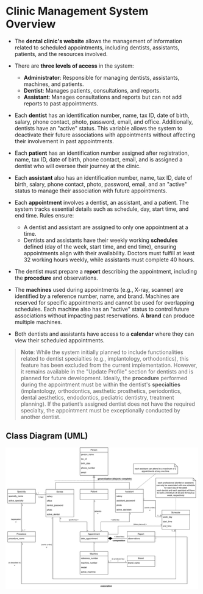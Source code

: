 # Clinic Management System Overview

- The **dental clinic's website** allows the management of information related to scheduled appointments, including dentists, assistants, patients, and the resources involved.

- There are **three levels of access** in the system:
  - **Administrator**: Responsible for managing dentists, assistants, machines, and patients.
  - **Dentist**: Manages patients, consultations, and reports.
  - **Assistant**: Manages consultations and reports but can not add reports to past appointments.

- Each **dentist** has an identification number, name, tax ID, date of birth, salary, phone contact, photo, password, email, and office. Additionally, dentists have an "active" status. This variable allows the system to deactivate their future associations with appointments without affecting their involvement in past appointments.

- Each **patient** has an identification number assigned after registration, name, tax ID, date of birth, phone contact, email, and is assigned a dentist who will oversee their journey at the clinic.

- Each **assistant** also has an identification number, name, tax ID, date of birth, salary, phone contact, photo, password, email, and an "active" status to manage their association with future appointments.

- Each **appointment** involves a dentist, an assistant, and a patient. The system tracks essential details such as schedule, day, start time, and end time. Rules ensure:
  - A dentist and assistant are assigned to only one appointment at a time.
  - Dentists and assistants have their weekly working **schedules** defined (day of the week, start time, and end time), ensuring appointments align with their availability. Doctors must fulfill at least 32 working hours weekly, while assistants must complete 40 hours.

- The dentist must prepare a **report** describing the appointment, including the **procedure** and observations.

- The **machines** used during appointments (e.g., X-ray, scanner) are identified by a reference number, name, and brand. Machines are reserved for specific appointments and cannot be used for overlapping schedules. Each machine also has an "active" status to control future associations without impacting past reservations. A **brand** can produce multiple machines.

- Both dentists and assistants have access to a **calendar** where they can view their scheduled appointments.

> **Note**: While the system initially planned to include functionalities related to dentist specialties (e.g., implantology, orthodontics), this feature has been excluded from the current implementation. However, it remains available in the "Update Profile" section for dentists and is planned for future development. Ideally, the **procedure** performed during the appointment must be within the dentist's **specialties** (implantology, orthodontics, aesthetic prosthetics, periodontics, dental aesthetics, endodontics, pediatric dentistry, treatment planning). If the patient’s assigned dentist does not have the required specialty, the appointment must be exceptionally conducted by another dentist.



## Class Diagram (UML)
![UML Class Diagram](../img/uml-diagram.svg)